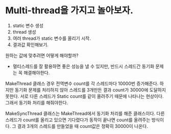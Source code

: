 # Multi-thread을 가지고 놀아보자.

1. static 변수 생성
2. thread 생성
3. 여러 thread가 static 변수를 올리기 시작.
4. 결과값 확인해보기.

원하는 값에 맞추려면 어떻게 해야할까? 

- 멀티스레드를 잘 활용하면 좋은 성능을 낼 수 있지만, 반드시 스레드간 동기화 문제는 꼭 해결해야한다.

MakeThread 클래스 경우 전역변수 count를 각 스레드마다 10000번 증가해준다.
하지만 동기화 문제를 처리하지 않아 스레드를 3개만든 결과 count가 30000에 도달하지 못한다.
서로 다른 스레드가 Static count를 같이 올려주기 때문에 나타나는 현상이다.
그래서 동기화 처리를 해줘야한다.

MakeSyncThread 클래스는 MakeThread에서 동기화 처리를 해준 클래스이다.
다른 스레드가 count를 올리고 있으면 기다렸다가 동작이 끝나면 count를 올려주는 방식이다.
그 결과 3개의 스레드를 만들었을 때 count값은 정확히 30000이 나온다.
